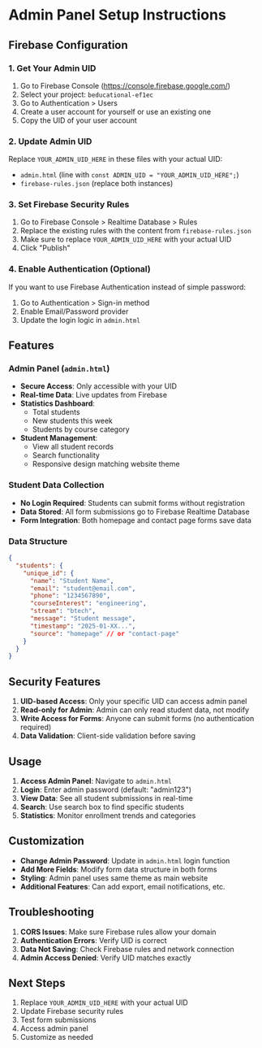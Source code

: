 # Admin Panel Setup Instructions

## Firebase Configuration

### 1. Get Your Admin UID
1. Go to Firebase Console (https://console.firebase.google.com/)
2. Select your project: `beducational-ef1ec`
3. Go to Authentication > Users
4. Create a user account for yourself or use an existing one
5. Copy the UID of your user account

### 2. Update Admin UID
Replace `YOUR_ADMIN_UID_HERE` in these files with your actual UID:
- `admin.html` (line with `const ADMIN_UID = "YOUR_ADMIN_UID_HERE";`)
- `firebase-rules.json` (replace both instances)

### 3. Set Firebase Security Rules
1. Go to Firebase Console > Realtime Database > Rules
2. Replace the existing rules with the content from `firebase-rules.json`
3. Make sure to replace `YOUR_ADMIN_UID_HERE` with your actual UID
4. Click "Publish"

### 4. Enable Authentication (Optional)
If you want to use Firebase Authentication instead of simple password:
1. Go to Authentication > Sign-in method
2. Enable Email/Password provider
3. Update the login logic in `admin.html`

## Features

### Admin Panel (`admin.html`)
- **Secure Access**: Only accessible with your UID
- **Real-time Data**: Live updates from Firebase
- **Statistics Dashboard**: 
  - Total students
  - New students this week
  - Students by course category
- **Student Management**:
  - View all student records
  - Search functionality
  - Responsive design matching website theme

### Student Data Collection
- **No Login Required**: Students can submit forms without registration
- **Data Stored**: All form submissions go to Firebase Realtime Database
- **Form Integration**: Both homepage and contact page forms save data

### Data Structure
```json
{
  "students": {
    "unique_id": {
      "name": "Student Name",
      "email": "student@email.com",
      "phone": "1234567890",
      "courseInterest": "engineering",
      "stream": "btech",
      "message": "Student message",
      "timestamp": "2025-01-XX...",
      "source": "homepage" // or "contact-page"
    }
  }
}
```

## Security Features

1. **UID-based Access**: Only your specific UID can access admin panel
2. **Read-only for Admin**: Admin can only read student data, not modify
3. **Write Access for Forms**: Anyone can submit forms (no authentication required)
4. **Data Validation**: Client-side validation before saving

## Usage

1. **Access Admin Panel**: Navigate to `admin.html`
2. **Login**: Enter admin password (default: "admin123")
3. **View Data**: See all student submissions in real-time
4. **Search**: Use search box to find specific students
5. **Statistics**: Monitor enrollment trends and categories

## Customization

- **Change Admin Password**: Update in `admin.html` login function
- **Add More Fields**: Modify form data structure in both forms
- **Styling**: Admin panel uses same theme as main website
- **Additional Features**: Can add export, email notifications, etc.

## Troubleshooting

1. **CORS Issues**: Make sure Firebase rules allow your domain
2. **Authentication Errors**: Verify UID is correct
3. **Data Not Saving**: Check Firebase rules and network connection
4. **Admin Access Denied**: Verify UID matches exactly

## Next Steps

1. Replace `YOUR_ADMIN_UID_HERE` with your actual UID
2. Update Firebase security rules
3. Test form submissions
4. Access admin panel
5. Customize as needed
